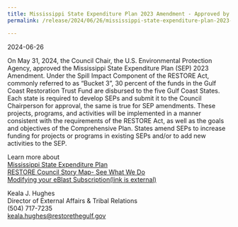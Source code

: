 ```yaml
---
title: Mississippi State Expenditure Plan 2023 Amendment - Approved by RESTORE Council Chair
permalink: /release/2024/06/26/mississippi-state-expenditure-plan-2023-amendment-approved-restore-council-0

---
```

2024-06-26

On May 31, 2024, the Council Chair, the U.S. Environmental Protection Agency, approved the Mississippi State Expenditure Plan (SEP) 2023 Amendment. Under the Spill Impact Component of the RESTORE Act, commonly referred to as “Bucket 3”, 30 percent of the funds in the Gulf Coast Restoration Trust Fund are disbursed to the five Gulf Coast States. Each state is required to develop SEPs and submit it to the Council Chairperson for approval, the same is true for SEP amendments. These projects, programs, and activities will be implemented in a manner consistent with the requirements of the RESTORE Act, as well as the goals and objectives of the Comprehensive Plan. States amend SEPs to increase funding for projects or programs in existing SEPs and/or to add new activities to the SEP.

Learn more about  
[Mississippi State Expenditure Plan](/spill-impact-component/mississippi)  
[RESTORE Council Story Map- See What We Do](https://restorethegulf.maps.arcgis.com/apps/MapSeries/index.html?appid=fc84cd0bac7540839a43b56936a529ca)  
[Modifying your eBlast Subscription(link is external)](https://gcc02.safelinks.protection.outlook.com/?url=https%3A%2F%2Fwww.restorethegulf.gov%2Fapps%2Feblast%2FModifyInformation.aspx&data=05%7C02%7Celwilson%40contractor.usgs.gov%7Cd7910749e07942ad423508dc8642b6ee%7C0693b5ba4b184d7b9341f32f400a5494%7C0%7C0%7C638532868292802034%7CUnknown%7CTWFpbGZsb3d8eyJWIjoiMC4wLjAwMDAiLCJQIjoiV2luMzIiLCJBTiI6Ik1haWwiLCJXVCI6Mn0%3D%7C0%7C%7C%7C&sdata=dinCx9AGUW5ax1o0ylzFAXOWBiNH4%2Fhb0w0H7rUeDPM%3D&reserved=0)

Keala J. Hughes  
Director of External Affairs & Tribal Relations    
(504) 717-7235  
[keala.hughes@restorethegulf.gov](mailto:keala.hughes@restorethegulf.gov)